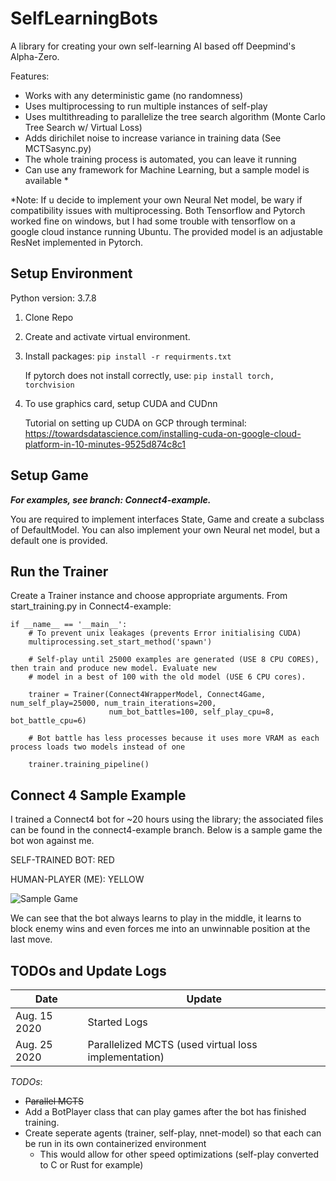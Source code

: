# SelfLearningBots

A library for creating your own self-learning AI based off Deepmind's Alpha-Zero.

Features:
* Works with any deterministic game (no randomness)
* Uses multiprocessing to run multiple instances of self-play
* Uses multithreading to parallelize the tree search algorithm (Monte Carlo Tree Search w/ Virtual Loss)
* Adds dirichilet noise to increase variance in training data (See MCTSasync.py)
* The whole training process is automated, you can leave it running
* Can use any framework for Machine Learning, but a sample model is available *

*Note: If u decide to implement your own Neural Net model, be wary if compatibility issues with multiprocessing. Both Tensorflow and Pytorch worked fine on windows, but I had some trouble with tensorflow on a google cloud instance running Ubuntu. The provided model is an adjustable ResNet implemented in Pytorch.

## Setup Environment ##
Python version: 3.7.8
1. Clone Repo
2. Create and activate virtual environment.
3. Install packages: `pip install -r requirments.txt`

    If pytorch does not install correctly, use:
   `pip install torch, torchvision`
4. To use graphics card, setup CUDA and CUDnn

    Tutorial on setting up CUDA on GCP through terminal: 
https://towardsdatascience.com/installing-cuda-on-google-cloud-platform-in-10-minutes-9525d874c8c1
## Setup Game ## 
**_For examples, see branch: Connect4-example._**

You are required to implement interfaces State, Game and create a subclass of DefaultModel. You can also implement your own Neural net model, but a default one is provided.

## Run the Trainer ##
Create a Trainer instance and choose appropriate arguments. From start_training.py in Connect4-example:

```
if __name__ == '__main__':
    # To prevent unix leakages (prevents Error initialising CUDA)
    multiprocessing.set_start_method('spawn')

    # Self-play until 25000 examples are generated (USE 8 CPU CORES), then train and produce new model. Evaluate new
    # model in a best of 100 with the old model (USE 6 CPU cores).

    trainer = Trainer(Connect4WrapperModel, Connect4Game, num_self_play=25000, num_train_iterations=200,
                      num_bot_battles=100, self_play_cpu=8, bot_battle_cpu=6)

    # Bot battle has less processes because it uses more VRAM as each process loads two models instead of one

    trainer.training_pipeline()
```
## Connect 4 Sample Example ##
I trained a Connect4 bot for ~20 hours using the library; the associated files can be found in the connect4-example branch. Below is a sample game the bot won against me.

SELF-TRAINED BOT: RED

HUMAN-PLAYER (ME): YELLOW

![Sample Game](https://github.com/saqibali-2k/SelfLearningBots/blob/master/readme_resources/connect4_samplegame.gif "Connect4 Bot Game")

We can see that the bot always learns to play in the middle, it learns to block enemy wins and even forces me into an unwinnable position at the last move.

## TODOs and Update Logs ##
| Date         | Update       |
|--------------|--------------|
| Aug. 15 2020 | Started Logs |
| Aug. 25 2020 | Parallelized MCTS (used virtual loss implementation) |

_TODOs_:
* <del>Parallel MCTS</del>
* Add a BotPlayer class that can play games after the bot has finished training.
* Create seperate agents (trainer, self-play, nnet-model) so that each can be run in its own containerized environment
    * This would allow for other speed optimizations (self-play converted to C or Rust for example) 
